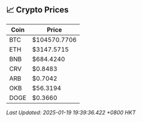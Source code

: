 ## 📈 Crypto Prices

| Coin | Price |
| ---- | ----- |
| BTC | $104570.7706 |
| ETH | $3147.5715 |
| BNB | $684.4240 |
| CRV | $0.8483 |
| ARB | $0.7042 |
| OKB | $56.3194 |
| DOGE | $0.3660 |

_Last Updated: 2025-01-19 19:39:36.422 +0800 HKT_